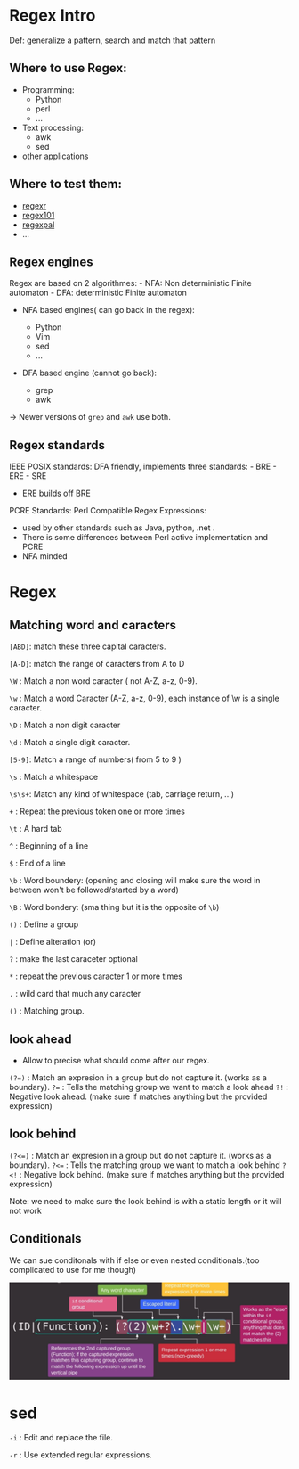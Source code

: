 
# Regex Intro

Def: generalize a pattern, search and match that pattern

## Where to use Regex:

* Programming:
    - Python
    - perl
    - ...
* Text processing:
    - awk
    - sed
* other applications

## Where to test them:

* [regexr](https://regexr.com/)
* [regex101](https://regex101.com/)
* [regexpal](https://www.regexpal.com/)
* ...


## Regex engines

Regex are based on 2 algorithmes:
    - NFA: Non deterministic Finite automaton
    - DFA: deterministic Finite automaton

* NFA based engines( can go back in the regex):
    - Python
    - Vim
    - sed
    - ...

* DFA based engine (cannot go back):
    - grep
    - awk

-> Newer versions of `grep` and `awk` use both.

## Regex standards

IEEE POSIX standards: DFA friendly, implements three standards:
    - BRE
    - ERE
    - SRE
  * ERE builds off BRE

PCRE Standards: Perl Compatible Regex Expressions:
  * used by other standards such as Java, python, .net .
  * There is some differences between Perl active implementation and PCRE
  * NFA minded


# Regex

## Matching word and caracters

`[ABD]`: match these three capital caracters.

`[A-D]`: match the range of caracters from A to D

`\W`   : Match a non word caracter ( not A-Z, a-z, 0-9).

`\w`   : Match a word Caracter (A-Z, a-z, 0-9), each instance of \w is a single caracter.

`\D`   : Match a non digit caracter

`\d`   : Match a single digit caracter.

`[5-9]`: Match a range of numbers( from 5 to 9 )

`\s`   : Match a whitespace

`\s\s+`: Match any kind of whitespace (tab, carriage return, ...)

`+`    : Repeat the previous token one or more times

`\t`   : A hard tab

`^`    : Beginning of a line

`$`    : End of a line

`\b`   : Word boundery: (opening and closing will make sure the word in between won't be followed/started by a word)

`\B`   : Word bondery: (sma thing but it is the opposite of `\b`)

`()`   : Define a group

`|`    : Define alteration (or)

`?`    : make the last caraceter optional

`*`    : repeat the previous caracter 1 or more times

`.`    : wild card that much any caracter

`()`   : Matching group.

## look ahead

* Allow to precise what should come after our regex.

`(?=)` : Match an expresion in a group but do not capture it. (works as a boundary).
`?=`   : Tells the matching group we want to match a look ahead
`?!`   : Negative look ahead. (make sure if matches anything but the provided expression)

## look behind

`(?<=)` : Match an expresion in a group but do not capture it. (works as a boundary).
`?<=`   : Tells the matching group we want to match a look behind
`?<!`   : Negative look behind. (make sure if matches anything but the provided expression)

Note: we need to make sure the look behind is with a static length or it will not work


## Conditionals

We can sue conditonals with if else or even nested conditionals.(too complicated to use for me though)

![](if-else.JPG)

# sed

`-i`   : Edit and replace the file.

`-r`   : Use extended regular expressions.


